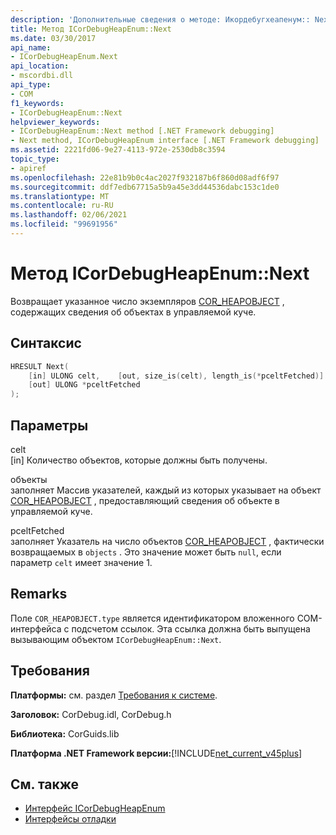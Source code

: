 ```yaml
---
description: 'Дополнительные сведения о методе: Икордебугхеапенум:: Next'
title: Метод ICorDebugHeapEnum::Next
ms.date: 03/30/2017
api_name:
- ICorDebugHeapEnum.Next
api_location:
- mscordbi.dll
api_type:
- COM
f1_keywords:
- ICorDebugHeapEnum::Next
helpviewer_keywords:
- ICorDebugHeapEnum::Next method [.NET Framework debugging]
- Next method, ICorDebugHeapEnum interface [.NET Framework debugging]
ms.assetid: 2221fd06-9e27-4113-972e-2530db8c3594
topic_type:
- apiref
ms.openlocfilehash: 22e81b9b0c4ac2027f932187b6f860d08adf6f97
ms.sourcegitcommit: ddf7edb67715a5b9a45e3dd44536dabc153c1de0
ms.translationtype: MT
ms.contentlocale: ru-RU
ms.lasthandoff: 02/06/2021
ms.locfileid: "99691956"
---
```

# <a name="icordebugheapenumnext-method"></a>Метод ICorDebugHeapEnum::Next

Возвращает указанное число экземпляров [COR_HEAPOBJECT](cor-heapobject-structure.md) , содержащих сведения об объектах в управляемой куче.  
  
## <a name="syntax"></a>Синтаксис  
  
```cpp  
HRESULT Next(  
    [in] ULONG celt,    [out, size_is(celt), length_is(*pceltFetched)] COR_HEAPOBJECT  objects[],
    [out] ULONG *pceltFetched  
);  
```  
  
## <a name="parameters"></a>Параметры  

 celt  
 [in] Количество объектов, которые должны быть получены.  
  
 объекты  
 заполняет Массив указателей, каждый из которых указывает на объект [COR_HEAPOBJECT](cor-heapobject-structure.md) , предоставляющий сведения об объекте в управляемой куче.  
  
 pceltFetched  
 заполняет Указатель на число объектов [COR_HEAPOBJECT](cor-heapobject-structure.md) , фактически возвращаемых в `objects` . Это значение может быть `null`, если параметр `celt` имеет значение 1.  
  
## <a name="remarks"></a>Remarks  

 Поле `COR_HEAPOBJECT.type` является идентификатором вложенного COM-интерфейса с подсчетом ссылок. Эта ссылка должна быть выпущена вызывающим объектом `ICorDebugHeapEnum::Next`.  
  
## <a name="requirements"></a>Требования  

 **Платформы:** см. раздел [Требования к системе](../../get-started/system-requirements.md).  
  
 **Заголовок:** CorDebug.idl, CorDebug.h  
  
 **Библиотека:** CorGuids.lib  
  
 **Платформа .NET Framework версии:**[!INCLUDE[net_current_v45plus](../../../../includes/net-current-v45plus-md.md)]  
  
## <a name="see-also"></a>См. также

- [Интерфейс ICorDebugHeapEnum](icordebugheapenum-interface.md)
- [Интерфейсы отладки](debugging-interfaces.md)
